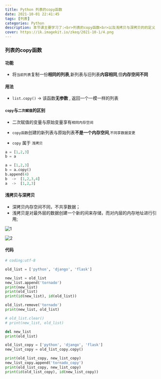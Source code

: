 ```yaml
---
title: Python 列表的copy函数
date: 2021-10-01 22:41:45
tags: [列表]
categories: Python
description: 本节课主要学习了:<br>列表的copy函数<br>以及浅拷贝与深拷贝的的定义
cover: https://ik.imagekit.io/zkeq/2021-10-1/4.png
---
```


### 列表的copy函数

#### 功能

- 将`当前列表`复制一份**相同的列表**,新列表与旧列表**内容相同**,但**内存空间不同**

#### 用法

- `list.copy()` -> 该函数**无参数** , 返回一个一模一样的列表

#### `copy`与`二次赋值`的区别

- 二次赋值的变量与原始变量享有`相同内存空间`

- `copy函数`创建的新列表与原始列表**不是一个内存空间**,`不同享数据变更`
- `copy` 属于 `浅拷贝`

```python
a = [1,2,3]
b = a
```

```python
a = [1,2,3]
b = a.copy()
b.append(4)
b  ->  [1,2,3,4]
a  ->  [1,2,3]
```

#### 浅拷贝与深拷贝

- 深拷贝内存空间不同，不共享数据；
- 浅拷贝是对最外层的数据创建一个新的间来存储，而对内层的内存地址进行引用;

![1](https://ik.imagekit.io/zkeq/2021-10-1/1.jpg)

![2](https://ik.imagekit.io/zkeq/2021-10-1/2.jpg)

#### 代码

```python
# coding:utf-8

old_list = ['python', 'django', 'flask']

new_list = old_list
new_list.append('tornado')
print(new_list)
print(old_list)
print(id(new_list), id(old_list))

old_list.remove('tornado')
print(new_list, old_list)

# old_list.clear()
# print(new_list, old_list)

del new_list
print(old_list)

old_list_copy = ['python', 'django', 'flask']
new_list_copy = old_list_copy.copy()

print(old_list_copy, new_list_copy)
new_list_copy.append('tornado_copy')
print(old_list_copy, new_list_copy)
print(id(old_list_copy), id(new_list_copy))

```
